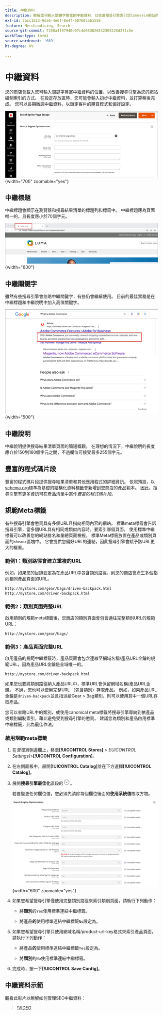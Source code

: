 ```yaml
---
title: 中繼資料
description: 瞭解如何輸入關鍵字豐富的中繼資料，以改進搜尋引擎索引您Commerce網站的方式。
exl-id: 2acc1523-9da6-4e6f-8e4f-607603a61559
feature: Merchandising, Search
source-git-commit: 7288a4f47940e07c4d083826532308228d271c5e
workflow-type: tm+mt
source-wordcount: '669'
ht-degree: 0%

---
```


# 中繼資料

您的商店會載入您可輸入關鍵字豐富中繼資料的位置，以改善搜尋引擎為您的網站編制索引的方式。 在設定存放區時，您可能會輸入初步中繼資料，並打算稍後完成。 您可以長期微調中繼資料，以鎖定客戶的購買模式和偏好設定。

![產品設定 — 搜尋引擎最佳化](./assets/product-basic-settings-search-engine-optimization-yoga-strap.png){width="700" zoomable="yes"}

## 中繼標題

中繼標題會顯示在瀏覽器和搜尋結果清單的標題列和標籤中。 中繼標題應為頁面唯一的，且長度應小於70個字元。

![店面範例 — 中繼標題](./assets/storefront-home-page-meta-title.png){width="600"}

## 中繼關鍵字

雖然有些搜尋引擎會忽略中繼關鍵字，有些仍會繼續使用。 目前的最佳實務是在中繼標題和中繼說明中加入高值關鍵字。

![網頁瀏覽器搜尋 — 中繼關鍵字](./assets/storefront-meta-description.png){width="500"}

## 中繼說明

中繼說明提供搜尋結果清單頁面的簡短概觀。 在理想的情況下，中繼說明的長度應介於150到160個字元之間，不過欄位可接受最多255個字元。

## 豐富的程式碼片段

豐富的程式碼片段提供搜尋結果清單和其他應用程式的詳細資訊。 依照預設，以[schema.org][1]標準為基礎的結構化資料標籤會新增到您商店的產品範本。 因此，搜尋引擎有更多資訊可在產品清單中當作&#x200B;_豐富的程式碼片段_。

## 規範Meta標籤

有些搜尋引擎會懲罰具有多個URL且指向相同內容的網站。 標準meta標籤會告訴搜尋引擎，當多個URL具有相同或類似內容時，要索引哪個頁面。 使用標準中繼標籤可以改善您的網站排名和彙總頁面檢視。 標準Meta標籤放置在產品或類別頁面的`<head>`區塊中。 它會提供您偏好URL的連結，因此搜尋引擎會賦予該URL更大的權重。

### 範例1：類別路徑會建立重複的URL

例如，如果您的目錄設定為在產品URL中包含類別路徑，則您的商店會產生多個指向相同產品頁面的URL。

    http://mystore.com/gear/bags/driven-backpack.html
    http://mystore.com/driven-backpack.html

### 範例2：類別頁面完整URL

啟用類別的規範meta標籤後，您商店的類別頁面會包含通往完整類別URL的規範URL：

    http://mystore.com/gear/bags/

### 範例3：產品頁面完整URL

啟用產品的規範中繼標籤時，產品頁面會包含連線至網域名稱/產品URL金鑰的規範URL，因為產品URL金鑰是全域唯一的。

    http://mystore.com/driven-backpack.html

如果您也要將類別路徑納入產品URL中，標準URL會保留網域名稱/產品URL金鑰。 不過，您也可以使用完整URL （包含類別）存取產品。 例如，如果產品URL金鑰是`driven-backpack`並且指派給Gear > Bag類別，則可以使用其中一個URL存取產品。

您可以省略URL中的類別，或使用canonical meta標籤將搜尋引擎導向到依產品或類別編制索引，藉此避免受到搜尋引擎的懲罰。 建議您為類別和產品啟用標準中繼標籤，此為最佳作法。

### 啟用規範meta標籤

1. 在&#x200B;_管理員_&#x200B;側邊欄上，移至&#x200B;**[!UICONTROL Stores]** > _[!UICONTROL Settings]_>**[!UICONTROL Configuration]**。

1. 在左側面板中，展開&#x200B;**[!UICONTROL Catalog]**&#x200B;並在下方選擇&#x200B;**[!UICONTROL Catalog]**。

1. 展開&#x200B;**搜尋引擎最佳化**&#x200B;區段的![擴充選擇器](../assets/icon-display-expand.png)。

   若要變更任何欄位值，您必須先清除每個欄位後面的&#x200B;**使用系統值**&#x200B;核取方塊。

   ![目錄組態 — 搜尋引擎最佳化](../configuration-reference/catalog/assets/catalog-search-engine-optimization.png){width="600" zoomable="yes"}

1. 如果您希望搜尋引擎僅使用完整類別路徑來索引類別頁面，請執行下列動作：

   - 將&#x200B;**類別**&#x200B;的`Yes`使用標準連結中繼標籤。

   - 將產品&#x200B;**的**&#x200B;使用標準連結中繼標籤`No`設定為。

1. 如果您希望搜尋引擎只使用網域名稱/product-url-key格式來索引產品頁面，請執行下列動作：

   - 將產品&#x200B;**的**&#x200B;使用標準連結中繼標籤`Yes`設定為。

   - 將&#x200B;**類別**&#x200B;的`No`使用標準連結中繼標籤。

1. 完成時，按一下&#x200B;**[!UICONTROL Save Config]**。

## 中繼資料示範

觀看此影片以瞭解如何管理SEO中繼資料：

>[!VIDEO](https://video.tv.adobe.com/v/343750?quality=12&learn=on)

[1]: https://schema.org/
